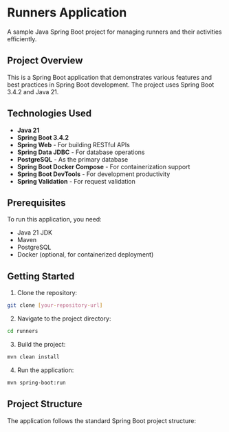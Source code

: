 # Runners Application

A sample Java Spring Boot project for managing runners and their activities efficiently.

## Project Overview

This is a Spring Boot application that demonstrates various features and best practices in Spring Boot development. 
The project uses Spring Boot 3.4.2 and Java 21.

## Technologies Used

- **Java 21**
- **Spring Boot 3.4.2**
- **Spring Web** - For building RESTful APIs
- **Spring Data JDBC** - For database operations
- **PostgreSQL** - As the primary database
- **Spring Boot Docker Compose** - For containerization support
- **Spring Boot DevTools** - For development productivity
- **Spring Validation** - For request validation

## Prerequisites

To run this application, you need:

- Java 21 JDK
- Maven
- PostgreSQL
- Docker (optional, for containerized deployment)

## Getting Started

1. Clone the repository:
```bash
git clone [your-repository-url]
```

2. Navigate to the project directory:
```bash
cd runners
```

3. Build the project:
```bash
mvn clean install
```

4. Run the application:
```bash
mvn spring-boot:run
```

## Project Structure

The application follows the standard Spring Boot project structure: